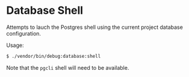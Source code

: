 Database Shell
==============

Attempts to lauch the Postgres shell using the current project database
configuration.

Usage:

```bash
$ ./vendor/bin/debug:database:shell
```

Note that the `pgcli` shell will need to be available.
